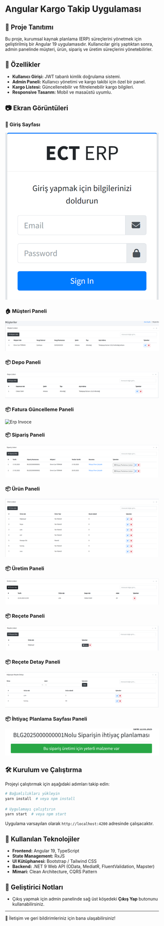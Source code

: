 # Angular Kargo Takip Uygulaması

## 📌 Proje Tanıtımı

Bu proje, kurumsal kaynak planlama (ERP) süreçlerini yönetmek için geliştirilmiş bir Angular 19 uygulamasıdır. Kullanıcılar giriş yaptıktan sonra, admin panelinde müşteri, ürün, sipariş ve üretim süreçlerini yönetebilirler.

## 🚀 Özellikler

- **Kullanıcı Girişi:** JWT tabanlı kimlik doğrulama sistemi.
- **Admin Paneli:** Kullanıcı yönetimi ve kargo takibi için özel bir panel.
- **Kargo Listesi:** Güncellenebilir ve filtrelenebilir kargo bilgileri.
- **Responsive Tasarım:** Mobil ve masaüstü uyumlu.

## 📷 Ekran Görüntüleri

### 🔑 Giriş Sayfası

![Login Page](./public/img/erp-login.png)

### 🏠 Müşteri Paneli

![Customer](./public/img/erp-customer.png)

### 📦 Depo Paneli

![Depot](./public/img/erp-depot.png)

### 📦 Fatura Güncelleme Paneli

![Erp Invoce](./public/img/erp-invoice-update.png.png)

### 📦 Sipariş Paneli

![Order](./public/img/erp-order.png)

### 📦 Ürün Paneli

![Product](./public/img/erp-product.png)

### 📦 Üretim Paneli

![production](./public/img/erp-production.png)

### 📦 Reçete Paneli

![recipe](./public/img/erp-recipe.png)

### 📦 Reçete Detay Paneli

![recipedetails](./public/img/erp-recipe-details.png)

### 📦 İhtiyaç Planlama Sayfası Paneli

![recipedetails](./public/img/erp-requirements.png)


## 🛠️ Kurulum ve Çalıştırma

Projeyi çalıştırmak için aşağıdaki adımları takip edin:

```bash
# Bağımlılıkları yükleyin
yarn install  # veya npm install

# Uygulamayı çalıştırın
yarn start  # veya npm start
```

Uygulama varsayılan olarak `http://localhost:4200` adresinde çalışacaktır.

## 🔧 Kullanılan Teknolojiler

- **Frontend:** Angular 19, TypeScript
- **State Management:** RxJS
- **UI Kütüphanesi:** Bootstrap / Tailwind CSS
- **Backend:** .NET 9 Web API (OData, MediatR, FluentValidation, Mapster)
- **Mimari:** Clean Architecture, CQRS Pattern

## 📌 Geliştirici Notları

- Çıkış yapmak için admin panelinde sağ üst köşedeki **Çıkış Yap** butonunu kullanabilirsiniz.

---

📧 İletişim ve geri bildirimleriniz için bana ulaşabilirsiniz!